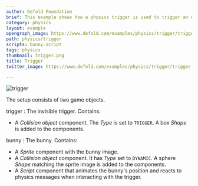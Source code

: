 ```yaml
---
author: Defold Foundation
brief: This example shows how a physics trigger is used to trigger an event. In this case the bunny sprite is disabled and enabled.
category: physics
layout: example
opengraph_image: https://www.defold.com/examples/physics/trigger/trigger.png
path: physics/trigger
scripts: bunny.script
tags: physics
thumbnail: trigger.png
title: Trigger
twitter_image: https://www.defold.com/examples/physics/trigger/trigger.png

---
```


![trigger](trigger.png)

The setup consists of two game objects.

trigger
: The invisible trigger. Contains:
  - A *Collision object* component. The *Type* is set to `TRIGGER`. A box *Shape* is added to the components.

bunny
: The bunny. Contains:
  - A *Sprite* component with the bunny image.
  - A *Collision object* component. It has *Type* set to `DYNAMIC`. A sphere *Shape* matching the sprite image is added to the components.
  - A *Script* component that animates the bunny's position and reacts to physics messages when interacting with the trigger.